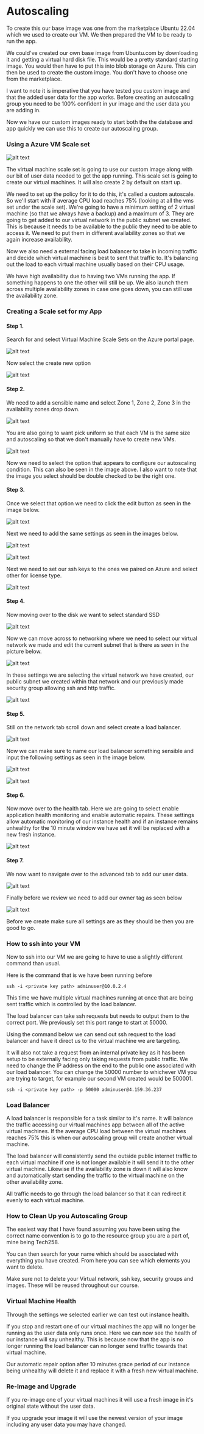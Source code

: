 # Autoscaling

To create this our base image was one from the marketplace Ubuntu 22.04 which we used to create our VM. We then prepared the VM to be ready to run the app.

We could've created our own base image from Ubuntu.com by downloading it and getting a virtual hard disk file. This would be a pretty standard starting image. You would then have to put this into blob storage on Azure. This can then be used to create the custom image. You don't have to choose one from the marketplace.

I want to note it is imperative that you have tested you custom image and that the added user data for the app works. Before creating an autoscaling group you need to be 100% confident in yur image and the user data you are adding in.

Now we have our custom images ready to start both the the database and app quickly we can use this to create our autoscaling group.

### Using a Azure VM Scale set

![alt text](Markdown_images/azure-scale-set.png)

The virtual machine scale set is going to use our custom image along with our bit of user data needed to get the app running. This scale set is going to create our virtual machines. It will also create 2 by default on start up.

We need to set up the policy for it to do this, it's called a custom autoscale. So we'll start with if average CPU load reaches 75% (looking at all the vms set under the scale set). We're going to have a minimum setting of 2 virtual machine (so that we always have a backup) and a maximum of 3. They are going to get added to our virtual network in the public subnet we created. This is because it needs to be available to the public they need to be able to access it. We need to put them in different availability zones so that we again increase availability.

Now we also need a external facing load balancer to take in incoming traffic and decide which virtual machine is best to sent that traffic to. It's balancing out the load to each virtual machine usually based on their CPU usage.

We have high availability due to having two VMs running the app. If something happens to one the other will still be up. We also launch them across multiple availability zones in case one goes down, you can still use the availability zone.

### Creating a Scale set for my App

#### Step 1.

Search for and select Virtual Machine Scale Sets on the Azure portal page.

![alt text](Markdown_images/search-scale-set.png)

Now select the create new option

![alt text](Markdown_images/create-scale.PNG)

#### Step 2.

We need to add a sensible name and select Zone 1, Zone 2, Zone 3 in the availability zones drop down.

![alt text](Markdown_images/zones.PNG)

You are also going to want pick uniform so that each VM is the same size and autoscaling so that we don't manually have to create new VMs.

![alt text](Markdown_images/autoscaling-uniform.PNG)

Now we need to select the option that appears to configure our autoscaling condition. This can also be seen in the image above. I also want to note that the image you select should be double checked to be the right one.

#### Step 3.

Once we select that option we need to click the edit button as seen in the image below.

![alt text](Markdown_images/edit-autoscale.PNG)

Next we need to add the same settings as seen in the images below.

![alt text](Markdown_images/auto-set-1.PNG)

![alt text](Markdown_images/auto-set-2.PNG)

Next we need to set our ssh keys to the ones we paired on Azure and select other for license type.

![alt text](Markdown_images/ssh.PNG)

#### Step 4.

Now moving over to the disk we want to select standard SSD

![alt text](Markdown_images/disk.PNG)

Now we can move across to networking where we need to select our virtual network we made and edit the current subnet that is there as seen in the picture below.

![alt text](Markdown_images/network-edit.PNG)

In these settings we are selecting the virtual network we have created, our public subnet we created within that network and our previously made security group allowing ssh and http traffic.

![alt text](Markdown_images/network-edit.PNG)

#### Step 5.

Still on the network tab scroll down and select create a load balancer.

![alt text](Markdown_images/create-load.PNG)

Now we can make sure to name our load balancer something sensible and input the following settings as seen in the image below.

![alt text](Markdown_images/lb-set-1.PNG)

![alt text](Markdown_images/lb-set-2.PNG)


#### Step 6.

Now move over to the health tab. Here we are going to select enable application health monitoring and enable automatic repairs. These settings allow automatic monitoring of our instance health and if an instance remains unhealthy for the 10 minute window we have set it will be replaced with a new fresh instance.

![alt text](Markdown_images/health.PNG)

#### Step 7.

We now want to navigate over to the advanced tab to add our user data.

![alt text](Markdown_images/userdata.PNG)

Finally before we review we need to add our owner tag as seen below

![alt text](Markdown_images/tags.PNG)

Before we create make sure all settings are as they should be then you are good to go.

### How to ssh into your VM

Now to ssh into our VM we are going to have to use a slightly different command than usual.

Here is the command that is we have been running before

```
ssh -i <private key path> adminuser@10.0.2.4
```

This time we have multiple virtual machines running at once that are being sent traffic which is controlled by the load balancer.

The load balancer can take ssh requests but needs to output them to the correct port. We previously set this port range to start at 50000.

Using the command below we can send out ssh request to the load balancer and have it direct us to the virtual machine we are targeting.

It will also not take a request from an internal private key as it has been setup to be externally facing only taking requests from public traffic. We need to change the IP address on the end to the public one associated with our load balancer. You can change the 50000 number to whichever VM you are trying to target, for example our second VM created would be 500001.

```
ssh -i <private key path> -p 50000 adminuser@4.159.36.237
```

### Load Balancer

A load balancer is responsible for a task similar to it's name. It will balance the traffic accessing our virtual machines app between all of the active virtual machines. If the average CPU load between the virtual machines reaches 75% this is when our autoscaling group will create another virtual machine.

The load balancer will consistently send the outside public internet traffic to each virtual machine if one is not longer available it will send it to the other virtual machine. Likewise if the availability zone is down it will also know and automatically start sending the traffic to the virtual machine on the other availability zone.

All traffic needs to go through the load balancer so that it can redirect it evenly to each virtual machine.

### How to Clean Up you Autoscaling Group

The easiest way that I have found assuming you have been using the correct name convention is to go to the resource group you are a part of, mine being Tech258.

You can then search for your name which should be associated with everything you have created. From here you can see which elements you want to delete.

Make sure not to delete your Virtual network, ssh key, security groups and images. These will be reused throughout our course.

### Virtual Machine Health

Through the settings we selected earlier we can test out instance health.

If you stop and restart one of our virtual machines the app will no longer be running as the user data only runs once. Here we can now see the health of our instance will say unhealthy. This is because now that the app is no longer running the load balancer can no longer send traffic towards that virtual machine.

Our automatic repair option after 10 minutes grace period of our instance being unhealthy will delete it and replace it with a fresh new virtual machine.

### Re-Image and Upgrade

If you re-image one of your virtual machines it will use a fresh image in it's original state without the user data.

If you upgrade your image it will use the newest version of your image including any user data you may have changed.